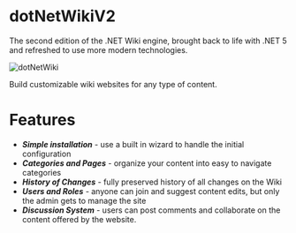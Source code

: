# dotNetWikiV2

The second edition of the .NET Wiki engine, brought back to life with .NET 5 and refreshed to use more modern technologies.

![dotNetWiki](https://i.imgur.com/1hmkTT0.png)

Build customizable wiki websites for any type of content. 

# Features

* ***Simple installation*** - use a built in wizard to handle the initial configuration
* ***Categories and Pages*** - organize your content into easy to navigate categories
* ***History of Changes*** - fully preserved history of all changes on the Wiki
* ***Users and Roles*** - anyone can join and suggest content edits, but only the admin gets to manage the site
* ***Discussion System*** - users can post comments and collaborate on the content offered by the website.